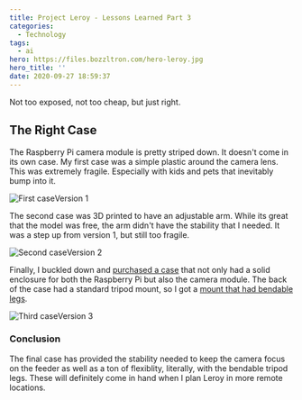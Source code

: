 ```yaml
---
title: Project Leroy - Lessons Learned Part 3
categories:
  - Technology
tags:
  - ai
hero: https://files.bozzltron.com/hero-leroy.jpg
hero_title: ''
date: 2020-09-27 18:59:37
---
```


<!-- more -->


Not too exposed, not too cheap, but just right.

<!-- more -->
## The Right Case
The Raspberry Pi camera module is pretty striped down.  It doesn't come in its own case.  My first case was a simple plastic around the camera lens.  This was extremely fragile.  Especially with kids and pets that inevitably bump into it.

![First case](https://files.bozzltron.com/hero-project-leroy.jpg)<caption>Version 1</caption>

The second case was 3D printed to have an adjustable arm.  While its great that the model was free, the arm didn't have the stability that I needed.  It was a step up from version 1, but still too fragile.

![Second case](https://files.bozzltron.com/leroy-3d-print.jpg)<caption>Version 2</caption>

Finally, I buckled down and [purchased a case](https://www.amazon.com/gp/product/B076PQVMN2/ref=ppx_yo_dt_b_asin_title_o07_s00?ie=UTF8&psc=1) that not only had a solid enclosure for both the Raspberry Pi but also the camera module.  The back of the case had a standard tripod mount, so I got a [mount that had bendable legs](https://www.amazon.com/gp/product/B07837W5NX/ref=ppx_yo_dt_b_asin_image_o06_s00?ie=UTF8&psc=1).

![Third case](https://files.bozzltron.com/hero-leroy.jpg)<caption>Version 3</caption>

### Conclusion
The final case has provided the stability needed to keep the camera focus on the feeder as well as a ton of flexiblity, literally, with the bendable tripod legs.  These will definitely come in hand when I plan Leroy in more remote locations.